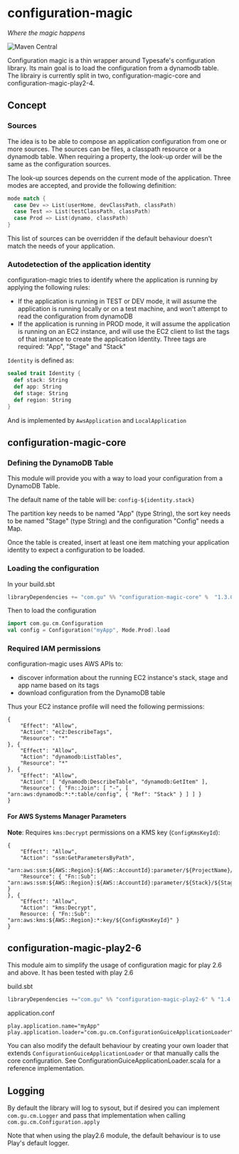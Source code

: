 # configuration-magic
_Where the magic happens_

![Maven Central](https://maven-badges.herokuapp.com/maven-central/com.gu/configuration-magic-core_2.11/badge.svg)

Configuration magic is a thin wrapper around Typesafe's configuration library. Its main goal is to load the configuration from a dynamodb table.
The librairy is currently split in two, configuration-magic-core and configuration-magic-play2-4.

## Concept
### Sources
The idea is to be able to compose an application configuration from one or more sources. The sources can be files, a classpath resource or a dynamodb table.
When requiring a property, the look-up order will be the same as the configuration sources.

The look-up sources depends on the current mode of the application. Three modes are accepted, and provide the following definition:

````scala
mode match {
  case Dev => List(userHome, devClassPath, classPath)
  case Test => List(testClassPath, classPath)
  case Prod => List(dynamo, classPath)
}
````

This list of sources can be overridden if the default behaviour doesn't match the needs of your application.

### Autodetection of the application identity
configuration-magic tries to identify where the application is running by applying the following rules:

* If the application is running in TEST or DEV mode, it will assume the application is running locally or on a test machine, and won't attempt to read the configuration from dynamoDB
* If the application is running in PROD mode, it will assume the application is running on an EC2 instance, and will use the EC2 client to list the tags of that instance to create the application Identity. Three tags are required: "App", "Stage" and "Stack"

````Identity```` is defined as:

````scala
sealed trait Identity {
  def stack: String
  def app: String
  def stage: String
  def region: String
}
````

And is implemented by ````AwsApplication```` and ````LocalApplication````

## configuration-magic-core

### Defining the DynamoDB Table
This module will provide you with a way to load your configuration from a DynamoDB Table.

The default name of the table will be: ````config-${identity.stack}````

The partition key needs to be named "App" (type String), the sort key needs to be named "Stage" (type String) and the configuration "Config" needs a Map.

Once the table is created, insert at least one item matching your application identity to expect a configuration to be loaded.

### Loading the configuration

In your build.sbt

````scala
libraryDependencies += "com.gu" %% "configuration-magic-core" %  "1.3.0"
````

Then to load the configuration

````scala
import com.gu.cm.Configuration
val config = Configuration("myApp", Mode.Prod).load
````

### Required IAM permissions

configuration-magic uses AWS APIs to:
* discover information about the running EC2 instance's stack, stage and app name based on its tags
* download configuration from the DynamoDB table

Thus your EC2 instance profile will need the following permissions:

```
{
    "Effect": "Allow",
    "Action": "ec2:DescribeTags",
    "Resource": "*"
}, {
    "Effect": "Allow",
    "Action": "dynamodb:ListTables",
    "Resource": "*"
}, {
    "Effect": "Allow",
    "Action": [ "dynamodb:DescribeTable", "dynamodb:GetItem" ],
    "Resource": { "Fn::Join": [ "-", [ "arn:aws:dynamodb:*:*:table/config", { "Ref": "Stack" } ] ] }
}
```

#### For AWS Systems Manager Parameters

**Note**: Requires `kms:Decrypt` permissions on a KMS key (`ConfigKmsKeyId`):

```
{
    "Effect": "Allow",
    "Action": "ssm:GetParametersByPath",
    "arn:aws:ssm:${AWS::Region}:${AWS::AccountId}:parameter/${ProjectName}/${EnvironmentName}
    "Resource": { "Fn::Sub": "arn:aws:ssm:${AWS::Region}:${AWS::AccountId}:parameter/${Stack}/${Stage}/${App}" }
}, {
    "Effect": "Allow",
    "Action": "kms:Decrypt",
    Resource: { "Fn::Sub": "arn:aws:kms:${AWS::Region}:*:key/${ConfigKmsKeyId}" }
}
```

## configuration-magic-play2-6

This module aim to simplify the usage of configuration magic for play 2.6 and above.
It has been tested with play 2.6

build.sbt

````scala
libraryDependencies +="com.gu" %% "configuration-magic-play2-6" % "1.4.0"
````

application.conf

````
play.application.name="myApp"
play.application.loader="com.gu.cm.ConfigurationGuiceApplicationLoader"
````

You can also modify the default behaviour by creating your own loader that extends ````ConfigurationGuiceApplicationLoader```` or that manually calls the core configuration.
See ConfigurationGuiceApplicationLoader.scala for a reference implementation.

## Logging
By default the library will log to sysout, but if desired you can implement ````com.gu.cm.Logger```` and pass that implementation when calling ````com.gu.cm.Configuration.apply````

Note that when using the play2.6 module, the default behaviour is to use Play's default logger.
